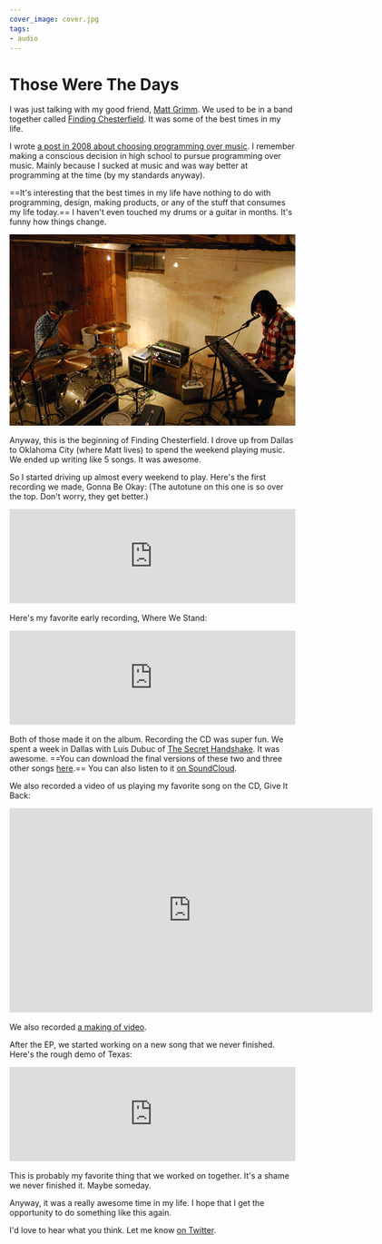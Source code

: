 ```yaml
---
cover_image: cover.jpg
tags:
- audio
---
```


# Those Were The Days

I was just talking with my good friend, [Matt Grimm](http://twitter.com/mattgrimm). We used to be in a band together called [Finding Chesterfield](http://findingchesterfield.com). It was some of the best times in my life.

I wrote [a post in 2008 about choosing programming over music](http://samsoff.es/posts/glad-i-chose-programmer-over-musician). I remember making a conscious decision in high school to pursue programming over music. Mainly because I sucked at music and was way better at programming at the time (by my standards anyway).

==It's interesting that the best times in my life have nothing to do with programming, design, making products, or any of the stuff that consumes my life today.== I haven't even touched my drums or a guitar in months. It's funny how things change.

![Matt's Basement](basement.jpg)

Anyway, this is the beginning of Finding Chesterfield. I drove up from Dallas to Oklahoma City (where Matt lives) to spend the weekend playing music. We ended up writing like 5 songs. It was awesome.

So I started driving up almost every weekend to play. Here's the first recording we made, Gonna Be Okay: (The autotune on this one is so over the top. Don't worry, they get better.)

<iframe width="100%" height="166" scrolling="no" frameborder="no" src="http://w.soundcloud.com/player/?url=http%3A%2F%2Fapi.soundcloud.com%2Ftracks%2F53780989&amp;auto_play=false&amp;show_artwork=false&amp;color=ff7700"></iframe>

Here's my favorite early recording, Where We Stand:

<iframe width="100%" height="166" scrolling="no" frameborder="no" src="http://w.soundcloud.com/player/?url=http%3A%2F%2Fapi.soundcloud.com%2Ftracks%2F53781067&amp;auto_play=false&amp;show_artwork=false&amp;color=ff7700"></iframe>

Both of those made it on the album. Recording the CD was super fun. We spent a week in Dallas with Luis Dubuc of [The Secret Handshake](http://thesecrethandshake.net). It was awesome. ==You can download the final versions of these two and three other songs [here](http://soffes-assets.s3.amazonaws.com/music/FindingChesterfield-AThreeDayWalkEP.zip).== You can also listen to it [on SoundCloud](http://soundcloud.com/samsoffes/sets/a-three-day-walk-ep).

We also recorded a video of us playing my favorite song on the CD, Give It Back:

<div class="video vimeo wide"><iframe src="http://player.vimeo.com/video/15919164?portrait=0" width="640" height="360" frameborder="0" webkitAllowFullScreen mozallowfullscreen allowFullScreen></iframe></div>

We also recorded [a making of video](https://vimeo.com/13116318).

After the EP, we started working on a new song that we never finished. Here's the rough demo of Texas:

<iframe width="100%" height="166" scrolling="no" frameborder="no" src="http://w.soundcloud.com/player/?url=http%3A%2F%2Fapi.soundcloud.com%2Ftracks%2F53781324&amp;auto_play=false&amp;show_artwork=false&amp;color=ff7700"></iframe>

This is probably my favorite thing that we worked on together. It's a shame we never finished it. Maybe someday.

Anyway, it was a really awesome time in my life. I hope that I get the opportunity to do something like this again.

I'd love to hear what you think. Let me know [on Twitter](http://twitter.com/samsoffes).
